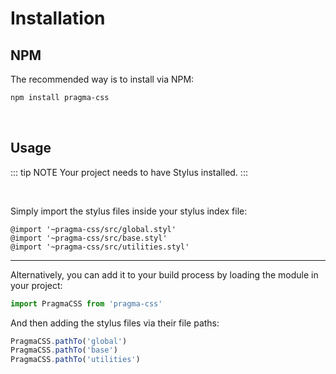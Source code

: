# Installation


## NPM

The recommended way is to install via NPM:

```bash
npm install pragma-css
```

<br>

## Usage

::: tip NOTE
Your project needs to have Stylus installed.
:::

<br>

Simply import the stylus files inside your stylus index file:

```stylus
@import '~pragma-css/src/global.styl'
@import '~pragma-css/src/base.styl'
@import '~pragma-css/src/utilities.styl'
```

---

Alternatively, you can add it to your build process by loading the module in your project:

```javascript
import PragmaCSS from 'pragma-css'
```

And then adding the stylus files via their file paths:

```javascript
PragmaCSS.pathTo('global')
PragmaCSS.pathTo('base')
PragmaCSS.pathTo('utilities')
```
